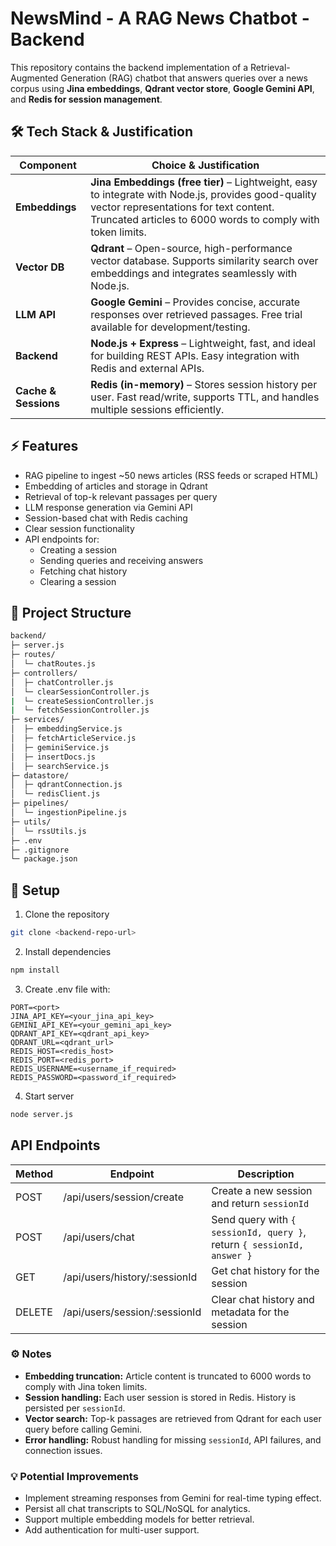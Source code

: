 # NewsMind - A RAG News Chatbot - Backend

This repository contains the backend implementation of a Retrieval-Augmented Generation (RAG) chatbot that answers queries over a news corpus using **Jina embeddings**, **Qdrant vector store**, **Google Gemini API**, and **Redis for session management**.

## 🛠️ Tech Stack & Justification

| Component            | Choice & Justification |
|----------------------|----------------------|
| **Embeddings**       | **Jina Embeddings (free tier)** – Lightweight, easy to integrate with Node.js, provides good-quality vector representations for text content. Truncated articles to 6000 words to comply with token limits. |
| **Vector DB**        | **Qdrant** – Open-source, high-performance vector database. Supports similarity search over embeddings and integrates seamlessly with Node.js. |
| **LLM API**          | **Google Gemini** – Provides concise, accurate responses over retrieved passages. Free trial available for development/testing. |
| **Backend**          | **Node.js + Express** – Lightweight, fast, and ideal for building REST APIs. Easy integration with Redis and external APIs. |
| **Cache & Sessions** | **Redis (in-memory)** – Stores session history per user. Fast read/write, supports TTL, and handles multiple sessions efficiently. |

## ⚡ Features

- RAG pipeline to ingest ~50 news articles (RSS feeds or scraped HTML)
- Embedding of articles and storage in Qdrant
- Retrieval of top-k relevant passages per query
- LLM response generation via Gemini API
- Session-based chat with Redis caching
- Clear session functionality
- API endpoints for:
  - Creating a session
  - Sending queries and receiving answers
  - Fetching chat history
  - Clearing a session

## 📂 Project Structure

```bash
backend/
├─ server.js
├─ routes/
│  └─ chatRoutes.js
├─ controllers/
│  ├─ chatController.js
│  └─ clearSessionController.js
|  └─ createSessionController.js
|  └─ fetchSessionController.js
├─ services/
│  ├─ embeddingService.js
│  ├─ fetchArticleService.js
│  ├─ geminiService.js
│  ├─ insertDocs.js
│  ├─ searchService.js
├─ datastore/
│  ├─ qdrantConnection.js
│  └─ redisClient.js
├─ pipelines/
│  └─ ingestionPipeline.js
├─ utils/
│  └─ rssUtils.js
├─ .env
├─ .gitignore
└─ package.json
```

## 🚀 Setup

1. Clone the repository

```bash
git clone <backend-repo-url>
```

2. Install dependencies

```bash
npm install
```

3. Create .env file with:

```env
PORT=<port>
JINA_API_KEY=<your_jina_api_key>
GEMINI_API_KEY=<your_gemini_api_key>
QDRANT_API_KEY=<qdrant_api_key>
QDRANT_URL=<qdrant_url>
REDIS_HOST=<redis_host>
REDIS_PORT=<redis_port>
REDIS_USERNAME=<username_if_required>
REDIS_PASSWORD=<password_if_required>
```

4. Start server

```bash
node server.js
```

## API Endpoints

| Method | Endpoint                      | Description                                                            |
|--------|-------------------------------|------------------------------------------------------------------------|
| POST   | /api/users/session/create     | Create a new session and return `sessionId`                            |
| POST   | /api/users/chat               | Send query with `{ sessionId, query }`, return `{ sessionId, answer }` |
| GET    | /api/users/history/:sessionId | Get chat history for the session                                       |
| DELETE | /api/users/session/:sessionId | Clear chat history and metadata for the session                        |


### ⚙️ Notes

- **Embedding truncation:** Article content is truncated to 6000 words to comply with Jina token limits.  
- **Session handling:** Each user session is stored in Redis. History is persisted per `sessionId`.  
- **Vector search:** Top-k passages are retrieved from Qdrant for each user query before calling Gemini.  
- **Error handling:** Robust handling for missing `sessionId`, API failures, and connection issues.  

### 💡 Potential Improvements

- Implement streaming responses from Gemini for real-time typing effect.  
- Persist all chat transcripts to SQL/NoSQL for analytics.  
- Support multiple embedding models for better retrieval.  
- Add authentication for multi-user support.

